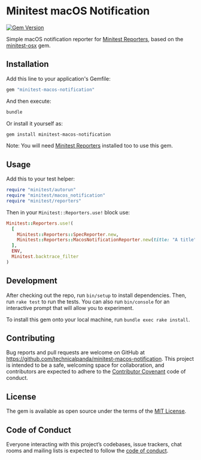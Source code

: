 # Minitest macOS Notification

[![Gem Version](https://badge.fury.io/rb/minitest-macos-notification.svg)](http://badge.fury.io/rb/minitest-macos-notification)

Simple macOS notification reporter for [Minitest Reporters](https://github.com/kern/minitest-reporters), based on the [minitest-osx](https://github.com/tombell/minitest-osx) gem.

## Installation

Add this line to your application's Gemfile:

```ruby
gem "minitest-macos-notification"
```

And then execute:

```sh
bundle
```

Or install it yourself as:

```sh
gem install minitest-macos-notification
```

Note: You will need [Minitest Reporters](https://github.com/kern/minitest-reporters) installed too to use this gem.

## Usage

Add this to your test helper:

```ruby
require "minitest/autorun"
require "minitest/macos_notification"
require "minitest/reporters"
```

Then in your `Minitest::Reporters.use!` block use:

```ruby
Minitest::Reporters.use!(
  [
    Minitest::Reporters::SpecReporter.new,
    Minitest::Reporters::MacosNotificationReporter.new(title: "A title")
  ],
  ENV,
  Minitest.backtrace_filter
)
```

## Development

After checking out the repo, run `bin/setup` to install dependencies. Then, run `rake test` to run the tests. You can also run `bin/console` for an interactive prompt that will allow you to experiment.

To install this gem onto your local machine, run `bundle exec rake install`.

## Contributing

Bug reports and pull requests are welcome on GitHub at https://github.com/technicalpanda/minitest-macos-notification. This project is intended to be a safe, welcoming space for collaboration, and contributors are expected to adhere to the [Contributor Covenant](http://contributor-covenant.org) code of conduct.

## License

The gem is available as open source under the terms of the [MIT License](https://opensource.org/licenses/MIT).

## Code of Conduct

Everyone interacting with this project’s codebases, issue trackers, chat rooms and mailing lists is expected to follow the [code of conduct](https://github.com/technicalpanda/minitest-macos-notification/blob/main/CODE_OF_CONDUCT.md).
